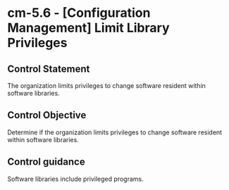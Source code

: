 # cm-5.6 - \[Configuration Management\] Limit Library Privileges

## Control Statement

The organization limits privileges to change software resident within software libraries.

## Control Objective

Determine if the organization limits privileges to change software resident within software libraries.

## Control guidance

Software libraries include privileged programs.
